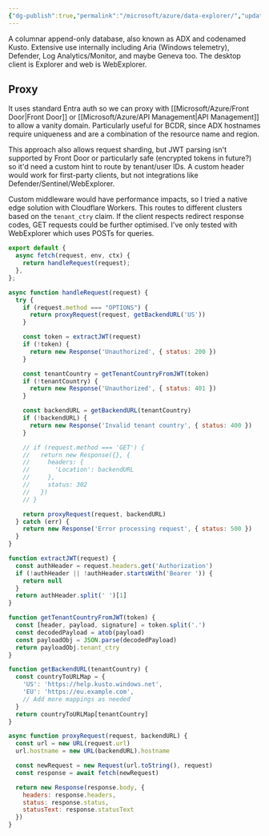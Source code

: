 ```yaml
---
{"dg-publish":true,"permalink":"/microsoft/azure/data-explorer/","updated":"2024-07-13T17:09:40.424+10:00"}
---
```


A columnar append-only database, also known as ADX and codenamed Kusto. Extensive use internally including Aria (Windows telemetry), Defender, Log Analytics/Monitor, and maybe Geneva too. The desktop client is Explorer and web is WebExplorer.

## Proxy
It uses standard Entra auth so we can proxy with [[Microsoft/Azure/Front Door\|Front Door]] or [[Microsoft/Azure/API Management\|API Management]] to allow a vanity domain. Particularly useful for BCDR, since ADX hostnames require uniqueness and are a combination of the resource name and region.

This approach also allows request sharding, but JWT parsing isn't supported by Front Door or particularly safe (encrypted tokens in future?) so it'd need a custom hint to route by tenant/user IDs. A custom header would work for first-party clients, but not integrations like Defender/Sentinel/WebExplorer.

Custom middleware would have performance impacts, so I tried a native edge solution with Cloudflare Workers. This routes to different clusters based on the `tenant_ctry` claim. If the client respects redirect response codes, GET requests could be further optimised. I've only tested with WebExplorer which uses POSTs for queries.

```js
export default {
  async fetch(request, env, ctx) {
    return handleRequest(request);
  },
};

async function handleRequest(request) {
  try {
    if (request.method === "OPTIONS") {
      return proxyRequest(request, getBackendURL('US'))
    }

    const token = extractJWT(request)
    if (!token) {
      return new Response('Unauthorized', { status: 200 })
    }

    const tenantCountry = getTenantCountryFromJWT(token)
    if (!tenantCountry) {
      return new Response('Unauthorized', { status: 401 })
    }

    const backendURL = getBackendURL(tenantCountry)
    if (!backendURL) {
      return new Response('Invalid tenant country', { status: 400 })
    }

    // if (request.method === 'GET') {
    //   return new Response({}, {
    //     headers: {
    //       'Location': backendURL
    //     },
    //     status: 302
    //   })
    // }

    return proxyRequest(request, backendURL)
  } catch (err) {
    return new Response('Error processing request', { status: 500 })
  }
}

function extractJWT(request) {
  const authHeader = request.headers.get('Authorization')
  if (!authHeader || !authHeader.startsWith('Bearer ')) {
    return null
  }
  return authHeader.split(' ')[1]
}

function getTenantCountryFromJWT(token) {
  const [header, payload, signature] = token.split('.')
  const decodedPayload = atob(payload)
  const payloadObj = JSON.parse(decodedPayload)
  return payloadObj.tenant_ctry
}

function getBackendURL(tenantCountry) {
  const countryToURLMap = {
    'US': 'https://help.kusto.windows.net',
    'EU': 'https://eu.example.com',
    // Add more mappings as needed
  }
  return countryToURLMap[tenantCountry]
}

async function proxyRequest(request, backendURL) {
  const url = new URL(request.url)
  url.hostname = new URL(backendURL).hostname

  const newRequest = new Request(url.toString(), request)
  const response = await fetch(newRequest)

  return new Response(response.body, {
    headers: response.headers,
    status: response.status,
    statusText: response.statusText
  })
}
```